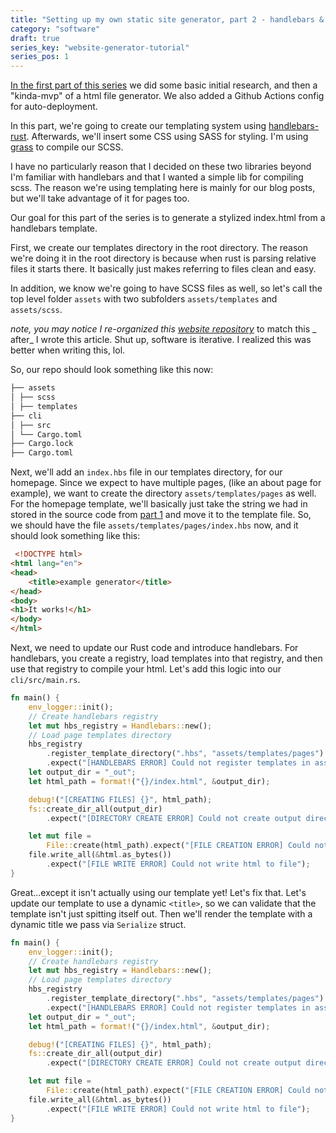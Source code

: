 ```yaml
---
title: "Setting up my own static site generator, part 2 - handlebars & SASS"
category: "software"
draft: true
series_key: "website-generator-tutorial"
series_pos: 1
---
```

[In the first part of this series][part 1] we did some basic initial research, and then a "kinda-mvp" of a html file
generator. We also added a Github Actions config for auto-deployment.

In this part, we're going to create our templating system using [handlebars-rust][handlebars-rust]. Afterwards, we'll
insert some CSS using SASS for styling. I'm using [grass][grass] to compile our SCSS.

I have no particularly reason that I decided on these two libraries beyond I'm familiar with handlebars and that I
wanted a simple lib for compiling scss. The reason we're using templating here is mainly for our blog posts, but we'll
take advantage of it for pages too.

Our goal for this part of the series is to generate a stylized index.html from a handlebars template.

First, we create our templates directory in the root directory. The reason we're doing it in the root directory is
because when rust is parsing relative files it starts there. It basically just makes referring to files clean and easy.

In addition, we know we're going to have SCSS files as well, so let's call the top level folder `assets` with two
subfolders `assets/templates` and `assets/scss`.

*note, you may notice I re-organized this [website repository](https://github.com/sneakycrow/website)* to match this _
after_ I wrote this article. Shut up, software is iterative. I realized this was better when writing this, lol.

So, our repo should look something like this now:

```markdown
├── assets
│ ├── scss
│ ├── templates
├── cli
│ ├── src
│ └── Cargo.toml
├── Cargo.lock
├── Cargo.toml
```

Next, we'll add an `index.hbs` file in our templates directory, for our homepage. Since we expect to have multiple
pages, (like an about page for example), we want to create the directory `assets/templates/pages` as well.
For the homepage template, we'll basically just take the string we had in stored in the source code
from [part 1][part 1] and move it to the template file. So, we should
have the file `assets/templates/pages/index.hbs` now, and it should look something like this:

```html
 <!DOCTYPE html>
<html lang="en">
<head>
    <title>example generator</title>
</head>
<body>
<h1>It works!</h1>
</body>
</html>
```

Next, we need to update our Rust code and introduce handlebars. For handlebars, you create a registry, load templates
into that registry, and then use that registry to compile your html. Let's add this logic into our `cli/src/main.rs`.

```rust
fn main() {
    env_logger::init();
    // Create handlebars registry
    let mut hbs_registry = Handlebars::new();
    // Load page templates directory
    hbs_registry
        .register_template_directory(".hbs", "assets/templates/pages")
        .expect("[HANDLEBARS ERROR] Could not register templates in assets/templates/pages");
    let output_dir = "_out";
    let html_path = format!("{}/index.html", &output_dir);

    debug!("[CREATING FILES] {}", html_path);
    fs::create_dir_all(output_dir)
        .expect("[DIRECTORY CREATE ERROR] Could not create output directory");

    let mut file =
        File::create(html_path).expect("[FILE CREATION ERROR] Could not create html file");
    file.write_all(&html.as_bytes())
        .expect("[FILE WRITE ERROR] Could not write html to file");
}
```

Great...except it isn't actually using our template yet! Let's fix that. Let's update our template to use a
dynamic `<title>`, so we can validate that the template isn't just spitting itself out. Then we'll render the template
with a dynamic title we pass via `Serialize` struct.

```rust
fn main() {
    env_logger::init();
    // Create handlebars registry
    let mut hbs_registry = Handlebars::new();
    // Load page templates directory
    hbs_registry
        .register_template_directory(".hbs", "assets/templates/pages")
        .expect("[HANDLEBARS ERROR] Could not register templates in assets/templates/pages");
    let output_dir = "_out";
    let html_path = format!("{}/index.html", &output_dir);

    debug!("[CREATING FILES] {}", html_path);
    fs::create_dir_all(output_dir)
        .expect("[DIRECTORY CREATE ERROR] Could not create output directory");

    let mut file =
        File::create(html_path).expect("[FILE CREATION ERROR] Could not create html file");
    file.write_all(&html.as_bytes())
        .expect("[FILE WRITE ERROR] Could not write html to file");
}
```

[part 1]:https://sneakycrow.dev/2022/11/26/setting-up-my-own-static-site-generator.html

[handlebars-rust]:https://crates.io/crates/handlebars

[grass]:https://crates.io/crates/grass